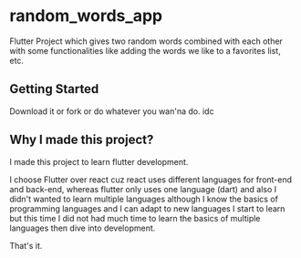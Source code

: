 # random_words_app

Flutter Project which gives two random words combined with each other with some functionalities like adding the words we like to a favorites list, etc.

## Getting Started

Download it or fork or do whatever you wan'na do.
idc

## Why I made this project?

I made this project to learn flutter development. 

I choose Flutter over react cuz react uses different languages for front-end and back-end, whereas flutter only uses one language (dart) and also I didn't wanted to learn multiple languages although I know the basics of programming languages and I can adapt to new languages I start to learn but this time I did not had much time to learn the basics of multiple languages then dive into development.

That's it.